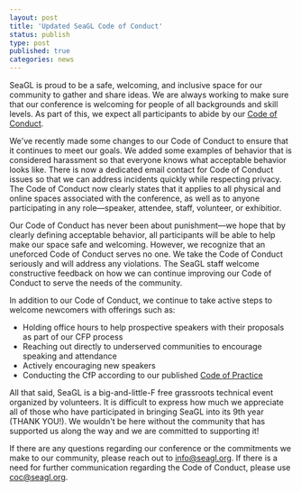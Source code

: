 ```yaml
---
layout: post
title: 'Updated SeaGL Code of Conduct'
status: publish
type: post
published: true
categories: news
---
```


SeaGL is proud to be a safe, welcoming, and inclusive space for our community to gather and share ideas.
We are always working to make sure that our conference is welcoming for people of all backgrounds and skill levels.
As part of this, we expect all participants to abide by our [Code of Conduct](https://seagl.org/code_of_conduct).

We've recently made some changes to our Code of Conduct to ensure that it continues to meet our goals.
We added some examples of behavior that is considered harassment so that everyone knows what acceptable behavior looks like.
There is now a dedicated email contact for Code of Conduct issues so that we can address incidents quickly while respecting privacy.
The Code of Conduct now clearly states that it applies to all physical and online spaces associated with the conference, as well as to anyone participating in any role—speaker, attendee, staff, volunteer, or exhibitior.

Our Code of Conduct has never been about punishment—we hope that by clearly defining acceptable behavior, all participants will be able to help make our space safe and welcoming.
However, we recognize that an uneforced Code of Conduct serves no one.
We take the Code of Conduct seriously and will address any violations.
The SeaGL staff welcome constructive feedback on how we can continue improving our Code of Conduct to serve the needs of the community.

In addition to our Code of Conduct, we continue to take active steps to welcome newcomers with offerings such as:

* Holding office hours to help prospective speakers with their proposals as part of our CFP process
* Reaching out directly to underserved communities to encourage speaking and attendance
* Actively encouraging new speakers 
* Conducting the CfP according to our published [Code of Practice](https://seagl.org/code_of_practice)

All that said, SeaGL is a big-and-little-F free grassroots technical event organized by volunteers.
It is difficult to express how much we appreciate all of those who have participated in bringing SeaGL into its 9th year (THANK YOU!).
We wouldn't be here without the community that has supported us along the way and we are committed to supporting it!

If there are any questions regarding our conference or the commitments we make to our community, please reach out to info@seagl.org.
If there is a need for further communication regarding the Code of Conduct, please use coc@seagl.org.
